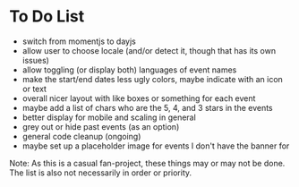 # To Do List

- switch from momentjs to dayjs
- allow user to choose locale (and/or detect it, though that has its own issues)
- allow toggling (or display both) languages of event names
- make the start/end dates less ugly colors, maybe indicate with an icon or text
- overall nicer layout with like boxes or something for each event
- maybe add a list of chars who are the 5, 4, and 3 stars in the events
- better display for mobile and scaling in general
- grey out or hide past events (as an option)
- general code cleanup (ongoing)
- maybe set up a placeholder image for events I don't have the banner for

Note: As this is a casual fan-project, these things may or may not be done. The list is also not necessarily in order or priority.